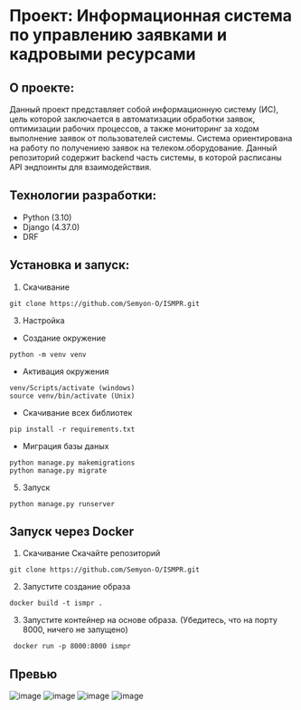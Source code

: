 # Проект: Информационная система по управлению заявками и кадровыми ресурсами
## О проекте:
Данный проект представляет собой информационную систему (ИС), цель которой заключается в автоматизации обработки заявок, оптимизации рабочих процессов, а также мониторинг за ходом
выполнение заявок от пользователей системы. Система ориентирована на работу по получениею заявок на телеком.оборудование. 
Данный репозиторий содержит backend часть системы, в которой расписаны API эндпоинты для взаимодействия. 
## Технологии разработки:
- Python (3.10)
- Django (4.37.0)
- DRF

## Установка и запуск:
1. Скачивание
``` git
git clone https://github.com/Semyon-O/ISMPR.git
```
3. Настройка
- Создание окружение
```
python -m venv venv
```
- Активация окружения
``` shell
venv/Scripts/activate (windows)
source venv/bin/activate (Unix)
```
- Скачивание всех библиотек
```
pip install -r requirements.txt
```
- Миграция базы даных
```
python manage.py makemigrations
python manage.py migrate
```
5. Запуск
```
python manage.py runserver
```

## Запуск через Docker
1. Скачивание
Скачайте репозиторий
``` git
git clone https://github.com/Semyon-O/ISMPR.git
```
2. Запустите создание образа
```docker
docker build -t ismpr .
```
3. Запустите контейнер на основе образа. (Убедитесь, что на порту 8000, ничего не запущено)
```
 docker run -p 8000:8000 ismpr
```
## Превью
![image](https://github.com/user-attachments/assets/864838e9-f2e0-4cb7-b764-2c3c83ba1cb2)
![image](https://github.com/user-attachments/assets/f19218a8-50e9-49a6-9ffe-6cbf91d947f4)
![image](https://github.com/user-attachments/assets/0226cf89-bc92-43d1-a81e-aba42cbaac6e)
![image](https://github.com/user-attachments/assets/51e71e2b-587b-4215-81fd-68a207aec7b4)



